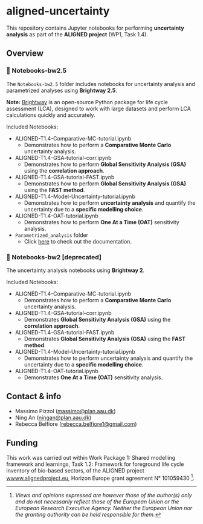 # aligned-uncertainty
This repository contains Jupyter notebooks for performing **uncertainty analysis** as part of the **ALIGNED project** (WP1, Task 1.4).

## Overview
### 📁 Notebooks-bw2.5
The `Notebooks-bw2.5` folder includes notebooks for uncertainty analysis and parametrized analyses using **Brightway 2.5**.

**Note:** [Brightway](https://docs.brightway.dev/en/latest/index.html) is an open-source Python package for life cycle assessment (LCA), designed to work with large datasets and perform LCA calculations quickly and accurately.

Included Notebooks:
- ALIGNED-T1.4-Comparative-MC-tutorial.ipynb
    - Demonstrates how to perform a **Comparative Monte Carlo** uncertainty analysis.
- ALIGNED-T1.4-GSA-tutorial-corr.ipynb
    - Demonstrates how to perform **Global Sensitivity Analysis (GSA)** using the **correlation approach**.
- ALIGNED-T1.4-GSA-tutorial-FAST.ipynb
    - Demonstrates how to perform **Global Sensitivity Analysis (GSA)** using the **FAST method**.
- ALIGNED-T1.4-Model-Uncertainty-tutorial.ipynb
    - Demonstrates how to perform **uncertainty analysis** and quantify the uncertainty due to a **specific modelling choice**.
- ALIGNED-T1.4-OAT-tutorial.ipynb
    - Demonstrates how to perform **One At a Time (OAT)** sensitivity analysis.
- `Parametrized_analysis` folder
    - Click [here](Notebooks-bw2.5/Parametrized_analysis/Readme.md) to check out the documentation.


### 📁 Notebooks-bw2 [deprecated] 
The uncertainty analysis notebooks using **Brightway 2**.

Included Notebooks:
- ALIGNED-T1.4-Comparative-MC-tutorial.ipynb
    - Demonstrates how to perform a **Comparative Monte Carlo** uncertainty analysis.
- ALIGNED-T1.4-GSA-tutorial-corr.ipynb
    - Demonstrates **Global Sensitivity Analysis (GSA)** using the **correlation approach**.
- ALIGNED-T1.4-GSA-tutorial-FAST.ipynb
    - Demonstrates **Global Sensitivity Analysis (GSA)** using the **FAST method**.
- ALIGNED-T1.4-Model-Uncertainty-tutorial.ipynb
    - Demonstrates how to perform uncertainty analysis and quantify the uncertainty due to a **specific modelling choice**.
- ALIGNED-T1.4-OAT-tutorial.ipynb
    - Demonstrates **One At a Time (OAT)** sensitivity analysis.

## Contact & info
- Massimo Pizzol (massimo@plan.aau.dk)
- Ning An (ningan@plan.aau.dk)
- Rebecca Belfiore (rebecca.belfiore1@gmail.com)

## Funding

This work was carried out within Work Package 1: Shared modelling framework and learnings, Task 1.2: Framework for foreground life cycle inventory of bio-based sectors, of the ALIGNED project [wwww.alignedproject.eu](wwww.alignedproject.eu), Horizon Europe grant agreement N° 101059430 [^1].

[^1]: _Views and opinions expressed are however those of the author(s) only and do not necessarily reflect those of the European Union or the European Research Executive Agency. Neither the European Union nor the granting authority can be held responsible for them._
